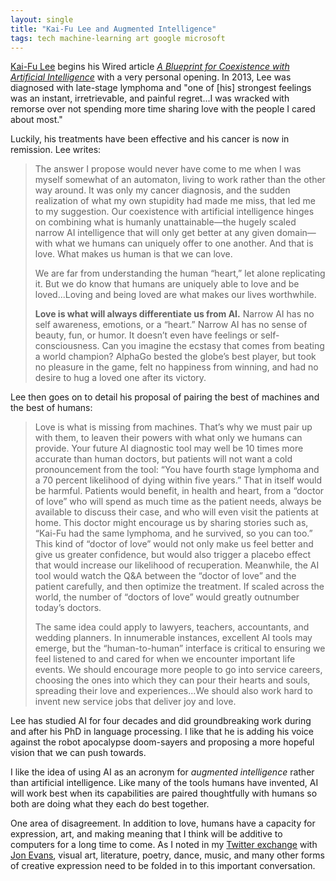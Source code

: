 ```yaml
---
layout: single
title: "Kai-Fu Lee and Augmented Intelligence"
tags: tech machine-learning art google microsoft
---
```

[Kai-Fu Lee](https://en.wikipedia.org/wiki/Kai-Fu_Lee) begins his Wired article [*A Blueprint for Coexistence with Artificial Intelligence*](https://www.wired.com/story/a-blueprint-for-coexistence-with-artificial-intelligence/) with a very personal opening. In 2013, Lee was diagnosed with late-stage lymphoma and "one of [his] strongest feelings was an instant, irretrievable, and painful regret...I was wracked with remorse over not spending more time sharing love with the people I cared about most."

Luckily, his treatments have been effective and his cancer is now in remission. Lee writes:

> The answer I propose would never have come to me when I was myself somewhat of an automaton, living to work rather than the other way around. It was only my cancer diagnosis, and the sudden realization of what my own stupidity had made me miss, that led me to my suggestion. Our coexistence with artificial intelligence hinges on combining what is humanly unattainable—the hugely scaled narrow AI intelligence that will only get better at any given domain—with what we humans can uniquely offer to one another. And that is love. What makes us human is that we can love.
>
>We are far from understanding the human “heart,” let alone replicating it. But we do know that humans are uniquely able to love and be loved...Loving and being loved are what makes our lives worthwhile.
>
> **Love is what will always differentiate us from AI.** Narrow AI has no self awareness, emotions, or a “heart.” Narrow AI has no sense of beauty, fun, or humor. It doesn’t even have feelings or self-consciousness. Can you imagine the ecstasy that comes from beating a world champion? AlphaGo bested the globe’s best player, but took no pleasure in the game, felt no happiness from winning, and had no desire to hug a loved one after its victory.

Lee then goes on to detail his proposal of pairing the best of machines and the best of humans:

>Love is what is missing from machines. That’s why we must pair up with them, to leaven their powers with what only we humans can provide. Your future AI diagnostic tool may well be 10 times more accurate than human doctors, but patients will not want a cold pronouncement from the tool: “You have fourth stage lymphoma and a 70 percent likelihood of dying within five years.” That in itself would be harmful. Patients would benefit, in health and heart, from a “doctor of love” who will spend as much time as the patient needs, always be available to discuss their case, and who will even visit the patients at home. This doctor might encourage us by sharing stories such as, “Kai-Fu had the same lymphoma, and he survived, so you can too.” This kind of “doctor of love” would not only make us feel better and give us greater confidence, but would also trigger a placebo effect that would increase our likelihood of recuperation. Meanwhile, the AI tool would watch the Q&A between the “doctor of love” and the patient carefully, and then optimize the treatment. If scaled across the world, the number of “doctors of love” would greatly outnumber today’s doctors.
>
> The same idea could apply to lawyers, teachers, accountants, and wedding planners. In innumerable instances, excellent AI tools may emerge, but the “human-to-human” interface is critical to ensuring we feel listened to and cared for when we encounter important life events. We should encourage more people to go into service careers, choosing the ones into which they can pour their hearts and souls, spreading their love and experiences...We should also work hard to invent new service jobs that deliver joy and love.

Lee has studied AI for four decades and did groundbreaking work during and after his PhD in language processing. I like that he is adding his voice against the robot apocalypse doom-sayers and proposing a more hopeful vision that we can push towards.

I like the idea of using AI as an acronym for *augmented intelligence* rather than artificial intelligence. Like many of the tools humans have invented, AI will work best when its capabilities are paired thoughtfully with humans so both are doing what they each do best together. 

One area of disagreement. In addition to love, humans have a capacity for expression, art, and making meaning that I think will be additive to computers for a long time to come. As I noted in my [Twitter exchange](https://twitter.com/jeffhwang/status/885217070375251968) with  [Jon Evans](https://twitter.com/rezendi/status/885177558332981248), visual art, literature, poetry, dance, music, and many other forms of creative expression need to be folded in to this important conversation.